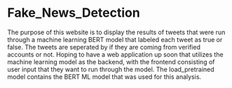 # Fake_News_Detection
The purpose of this website is to display the results of tweets that were run through a machine learning BERT model that labeled each tweet as true or false. The tweets are seperated by if they are coming from verified accounts or not. 
Hoping to have a web application up soon that utilizes the machine learning model as the backend, with the frontend consisting of user input that they want to run through the model.
The load_pretrained model contains the BERT ML model that was used for this analysis. 
